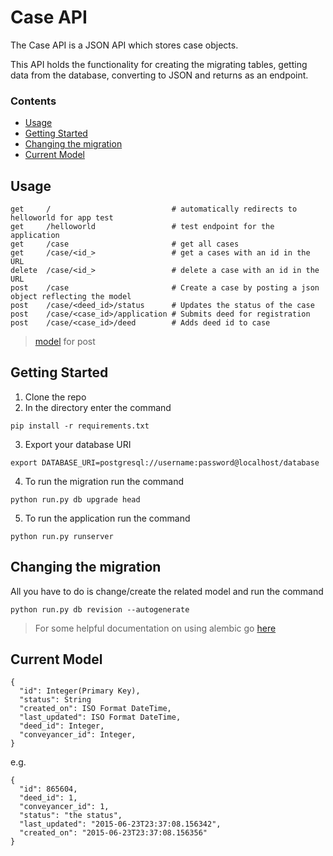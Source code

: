 # Case API

The Case API is a JSON API which stores case objects.

This API holds the functionality for creating the migrating tables, getting data
from the database, converting to JSON and returns as an endpoint.

### Contents

- [Usage](#usage)
- [Getting Started](#getting-started)
- [Changing the migration](#changing-the-migration)
- [Current Model](#current-model)

## Usage
```
get     /                           # automatically redirects to helloworld for app test
get     /helloworld                 # test endpoint for the application
get     /case                       # get all cases
get     /case/<id_>                 # get a cases with an id in the URL
delete  /case/<id_>                 # delete a case with an id in the URL
post    /case                       # Create a case by posting a json object reflecting the model
post    /case/<deed_id>/status      # Updates the status of the case
post    /case/<case_id>/application # Submits deed for registration
post    /case/<case_id>/deed        # Adds deed id to case
```
> [model](#current-model) for post

## Getting Started
1. Clone the repo
2. In the directory enter the command
```
pip install -r requirements.txt
```

3. Export your database URI
```
export DATABASE_URI=postgresql://username:password@localhost/database
```

4. To run the migration run the command
```
python run.py db upgrade head
```

5. To run the application run the command
```
python run.py runserver
```

## Changing the migration
All you have to do is change/create the related model and run the command

```
python run.py db revision --autogenerate
```

> For some helpful documentation on using alembic go [here](alembic.md)

## Current Model

```
{
  "id": Integer(Primary Key),
  "status": String
  "created_on": ISO Format DateTime,
  "last_updated": ISO Format DateTime,
  "deed_id": Integer,
  "conveyancer_id": Integer,
}
```

e.g.
```
{
  "id": 865604,
  "deed_id": 1,
  "conveyancer_id": 1,
  "status": "the status",
  "last_updated": "2015-06-23T23:37:08.156342",
  "created_on": "2015-06-23T23:37:08.156356"
}
```
